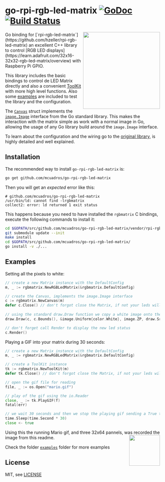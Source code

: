 # go-rpi-rgb-led-matrix [![GoDoc](https://godoc.org/github.com/mcuadros/go-rpi-rgb-led-matrix?status.svg)](https://godoc.org/github.com/mcuadros/go-rpi-rgb-led-matrix) [![Build Status](https://travis-ci.org/mcuadros/go-rpi-rgb-led-matrix.svg?branch=master)](https://travis-ci.org/mcuadros/go-rpi-rgb-led-matrix) 
<img width="250" src="https://cloud.githubusercontent.com/assets/1573114/20248154/c17c1f2e-a9dd-11e6-805b-bf7d8ee73121.gif" align="right" />
Go binding for [`rpi-rgb-led-matrix`](https://github.com/hzeller/rpi-rgb-led-matrix) an excellent C++ library to control [RGB LED displays](https://learn.adafruit.com/32x16-32x32-rgb-led-matrix/overview) with Raspberry Pi GPIO.

This library includes the basic bindings to control de LED Matrix directly and also a convenient [ToolKit](https://godoc.org/github.com/mcuadros/go-rpi-rgb-led-matrix#ToolKit) with more high level functions. Also some [examples](https://github.com/mcuadros/go-rpi-rgb-led-matrix/tree/master/examples) are included to test the library and the configuration.

The [`Canvas`](https://godoc.org/github.com/mcuadros/go-rpi-rgb-led-matrix#Canvas) struct implements the [`image.Image`](https://golang.org/pkg/image/#Image) interface from the Go standard library. This makes the interaction with the matrix simple as work with a normal image in Go, allowing the usage of any Go library build around the `image.Image` interface.

To learn about the configuration and the wiring go to the [original library](https://github.com/hzeller/rpi-rgb-led-matrix), is highly detailed and well explained. 

Installation
------------

The recommended way to install `go-rpi-rgb-led-matrix` is:

```sh
go get github.com/mcuadros/go-rpi-rgb-led-matrix
```

Then you will get an *expected* error like this:

```
# github.com/mcuadros/go-rpi-rgb-led-matrix
/usr/bin/ld: cannot find -lrgbmatrix
collect2: error: ld returned 1 exit status
```

This happens because you need to have installed the `rgbmatrix` C bindings,  execute the following commands to install it:

```sh
cd $GOPATH/src/github.com/mcuadros/go-rpi-rgb-led-matrix/vendor/rpi-rgb-led-matrix/
git submodule update --init
make install
cd $GOPATH/src/github.com/mcuadros/go-rpi-rgb-led-matrix/
go install -v ./...
```

Examples
--------

Setting all the pixels to white:

```go
// create a new Matrix instance with the DefaultConfig
m, _ := rgbmatrix.NewRGBLedMatrix(&rgbmatrix.DefaultConfig)

// create the Canvas, implements the image.Image interface
c := rgbmatrix.NewCanvas(m)
defer c.Close() // don't forgot close the Matrix, if not your leds will remain on
 
// using the standard draw.Draw function we copy a white image onto the Canvas
draw.Draw(c, c.Bounds(), &image.Uniform{color.White}, image.ZP, draw.Src)

// don't forget call Render to display the new led status
c.Render()
``` 

Playing a GIF into your matrix during 30 seconds:

```go
// create a new Matrix instance with the DefaultConfig
m, _ := rgbmatrix.NewRGBLedMatrix(&rgbmatrix.DefaultConfig)

// create a ToolKit instance
tk := rgbmatrix.NewToolKit(m)
defer tk.Close() // don't forgot close the Matrix, if not your leds will remain on

// open the gif file for reading
file, _ := os.Open("mario.gif")

// play of the gif using the io.Reader
close, _ := tk.PlayGIF(f)
fatal(err)

// we wait 30 seconds and then we stop the playing gif sending a True to the returned chan
time.Sleep(time.Second * 30)
close <- true
```

Using this the running Mario gif, and three 32x64 pannels, was recorded the image from this readme.
<img src="https://cloud.githubusercontent.com/assets/1573114/20248173/2e2f97ae-a9de-11e6-95e6-e0548199501d.gif" align="right" width="100" />

Check the folder [`examples`](https://github.com/mcuadros/go-rpi-rgb-led-matrix/tree/master/examples) folder for more examples

License
-------

MIT, see [LICENSE](LICENSE)
